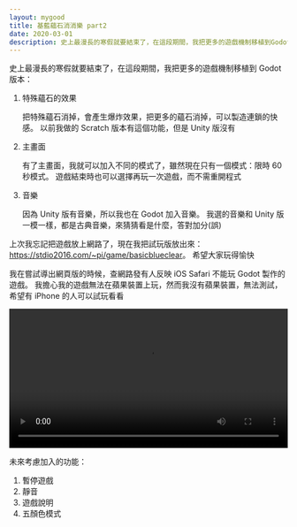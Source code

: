 ```yaml
---
layout: mygood
title: 基藍蘊石消消樂 part2
date: 2020-03-01
description: 史上最漫長的寒假就要結束了，在這段期間，我把更多的遊戲機制移植到Godot版本
---
```

史上最漫長的寒假就要結束了，在這段期間，我把更多的遊戲機制移植到 Godot 版本：

1. 特殊蘊石的效果

    把特殊蘊石消掉，會產生爆炸效果，把更多的蘊石消掉，可以製造連鎖的快感。
以前我做的 Scratch 版本有這個功能，但是 Unity 版沒有

2. 主畫面

    有了主畫面，我就可以加入不同的模式了，雖然現在只有一個模式：限時 60 秒模式。
遊戲結束時也可以選擇再玩一次遊戲，而不需重開程式

3. 音樂

    因為 Unity 版有音樂，所以我也在 Godot 加入音樂。
我選的音樂和 Unity 版一模一樣，都是古典音樂，來猜猜看是什麼，答對加分(誤)

上次我忘記把遊戲放上網路了，現在我把試玩版放出來：
<https://stdio2016.com/~pi/game/basicblueclear>。
希望大家玩得愉快

我在嘗試導出網頁版的時候，查網路發有人反映 iOS Safari 不能玩 Godot 製作的遊戲。
我擔心我的遊戲無法在蘋果裝置上玩，然而我沒有蘋果裝置，無法測試，希望有 iPhone 的人可以試玩看看

<video controls style="width:100%; max-width:1024px;">
<source src="https://www.stdio2016.com/~pi/video/20200301.mp4" type="video/mp4">
</video>

未來考慮加入的功能：
1. 暫停遊戲
2. 靜音
3. 遊戲說明
4. 五顏色模式

